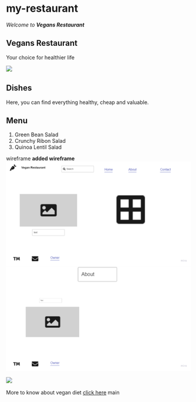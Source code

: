 # my-restaurant

*Welcome to **Vegans Restaurant***


## **Vegans Restaurant**
Your choice for healthier life

![](https://post.healthline.com/wp-content/uploads/2020/09/healthy-eating-ingredients-732x549-thumbnail.jpg)


## **Dishes**
Here, you can find everything healthy, cheap and valuable.


## **Menu**
1. Green Bean Salad
2. Crunchy Ribon Salad
3. Quinoa Lentil Salad


wireframe
**added wireframe**
![](index.jpg)
![](about.jpg)

![](https://images01.nicepage.com/page/10/20/web-page-design-preview-102038.jpg)


More to know about vegan diet [click here](https://www.rush.edu/news/health-benefits-vegan-diet)
main
